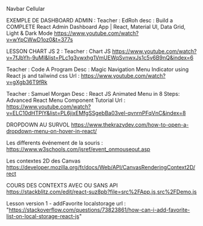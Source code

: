 Navbar Cellular

EXEMPLE DE DASHBOARD ADMIN :
Teacher : EdRoh
desc : Build a COMPLETE React Admin Dashboard App | React, Material UI, Data Grid, Light & Dark Mode
https://www.youtube.com/watch?v=wYpCWwD1oz0&t=377s


LESSON CHART JS 2 :
Teacher : Chart JS
https://www.youtube.com/watch?v=7fJbYh-9uMI&list=PLc1g3vwxhg1VmUEWqSvnwxJs1c5v6B9nQ&index=6

Teacher : Code A Program
Desc : Magic Navigation Menu Indicator using React js and tailwind css 
Url : https://www.youtube.com/watch?v=gXgb36T9fRk

Teacher : Samuel Morgan
Desc : React JS Animated Menu in 8 Steps: Advanced React Menu Component Tutorial 
Url : https://www.youtube.com/watch?v=ELC10dHTPlY&list=PL6jixEMfgSSgebBa03vel-qvnrnPFqVnC&index=8


DROPDOWN AU SURVOL
https://www.thekrazydev.com/how-to-open-a-dropdown-menu-on-hover-in-react/


Les differents événement de la souris :
https://www.w3schools.com/jsref/event_onmouseout.asp

Les contextes 2D des Canvas
https://developer.mozilla.org/fr/docs/Web/API/CanvasRenderingContext2D/rect


COURS DES CONTEXTS AVEC OU SANS API
https://stackblitz.com/edit/react-suz8pb?file=src%2FApp.js,src%2FDemo.js


Lesson version 1 - addFavorite localstorage
url : "https://stackoverflow.com/questions/73823861/how-can-i-add-favorite-list-on-local-storage-react-js"